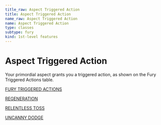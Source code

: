 ```yaml
---
title_raw: Aspect Triggered Action
title: Aspect Triggered Action
name_raw: Aspect Triggered Action
name: Aspect Triggered Action
type: classes
subtype: fury
kind: 1st-level features
---
```


# Aspect Triggered Action

Your primordial aspect grants you a triggered action, as shown on the Fury Triggered Actions table.

[FURY TRIGGERED ACTIONS](./Fury%20Triggered%20Actions.md)

[REGENERATION](./Regeneration.md)

[RELENTLESS TOSS](./Relentless%20Toss.md)

[UNCANNY DODGE](./Uncanny%20Dodge.md)

